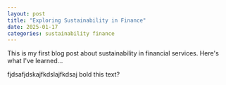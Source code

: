 ```yaml
---
layout: post
title: "Exploring Sustainability in Finance"
date: 2025-01-17
categories: sustainability finance
---
```

This is my first blog post about sustainability in financial services. Here's what I've learned...

fjdsafjdskajfkdslajfkdsaj
bold this text? 
